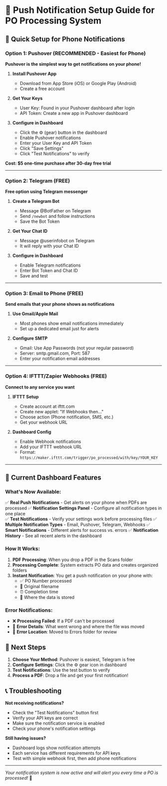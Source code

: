 # 📱 Push Notification Setup Guide for PO Processing System

## 🎯 Quick Setup for Phone Notifications

### Option 1: Pushover (RECOMMENDED - Easiest for Phone)
**Pushover is the simplest way to get notifications on your phone!**

1. **Install Pushover App**
   - Download from App Store (iOS) or Google Play (Android)
   - Create a free account

2. **Get Your Keys**
   - User Key: Found in your Pushover dashboard after login
   - API Token: Create a new app in Pushover dashboard

3. **Configure in Dashboard**
   - Click the ⚙️ (gear) button in the dashboard
   - Enable Pushover notifications
   - Enter your User Key and API Token
   - Click "Save Settings"
   - Click "Test Notifications" to verify

**Cost: $5 one-time purchase after 30-day free trial**

---

### Option 2: Telegram (FREE)
**Free option using Telegram messenger**

1. **Create a Telegram Bot**
   - Message @BotFather on Telegram
   - Send `/newbot` and follow instructions
   - Save the Bot Token

2. **Get Your Chat ID**
   - Message @userinfobot on Telegram
   - It will reply with your Chat ID

3. **Configure in Dashboard**
   - Enable Telegram notifications
   - Enter Bot Token and Chat ID
   - Save and test

---

### Option 3: Email to Phone (FREE)
**Send emails that your phone shows as notifications**

1. **Use Gmail/Apple Mail**
   - Most phones show email notifications immediately
   - Set up a dedicated email just for alerts

2. **Configure SMTP**
   - Gmail: Use App Passwords (not your regular password)
   - Server: smtp.gmail.com, Port: 587
   - Enter your notification email addresses

---

### Option 4: IFTTT/Zapier Webhooks (FREE)
**Connect to any service you want**

1. **IFTTT Setup**
   - Create account at ifttt.com
   - Create new applet: "If Webhooks then..."
   - Choose action (Phone notification, SMS, etc.)
   - Get your webhook URL

2. **Dashboard Config**
   - Enable Webhook notifications  
   - Add your IFTTT webhook URL
   - Format: `https://maker.ifttt.com/trigger/po_processed/with/key/YOUR_KEY`

---

## 🔧 Current Dashboard Features

### What's Now Available:
✅ **Real Push Notifications** - Get alerts on your phone when PDFs are processed
✅ **Notification Settings Panel** - Configure all notification types in one place  
✅ **Test Notifications** - Verify your settings work before processing files
✅ **Multiple Notification Types** - Email, Pushover, Telegram, Webhooks
✅ **Smart Notifications** - Different alerts for success vs. errors
✅ **Notification History** - See all recent alerts in the dashboard

### How It Works:
1. **PDF Processing**: When you drop a PDF in the Scans folder
2. **Processing Complete**: System extracts PO data and creates organized folders
3. **Instant Notification**: You get a push notification on your phone with:
   - ✅ PO Number processed
   - 📁 Original filename
   - ⏰ Completion time
   - 📂 Where the data is stored

### Error Notifications:
- ❌ **Processing Failed**: If a PDF can't be processed
- 🚨 **Error Details**: What went wrong and where the file was moved
- 📍 **Error Location**: Moved to Errors folder for review

## 🚀 Next Steps

1. **Choose Your Method**: Pushover is easiest, Telegram is free
2. **Configure Settings**: Click the ⚙️ gear icon in dashboard
3. **Test Notifications**: Use the test button to verify
4. **Process a PDF**: Drop a file and get your first notification!

## 📞 Troubleshooting

**Not receiving notifications?**
- Check the "Test Notifications" button first
- Verify your API keys are correct
- Make sure the notification service is enabled
- Check your phone's notification settings

**Still having issues?**
- Dashboard logs show notification attempts
- Each service has different requirements for API keys
- Test with simple webhook first, then add phone notifications

---

*Your notification system is now active and will alert you every time a PO is processed!* 🎉
